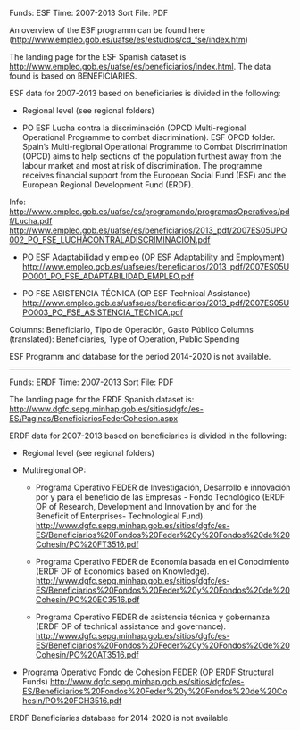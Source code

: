 Funds: ESF
Time: 2007-2013
Sort File: PDF

An overview of the ESF programm can be found here (http://www.empleo.gob.es/uafse/es/estudios/cd_fse/index.htm) 

The landing page for the ESF Spanish dataset is http://www.empleo.gob.es/uafse/es/beneficiarios/index.html. The data found is based on BENEFICIARIES.

ESF data for 2007-2013 based on beneficiaries is divided in the following:

 * Regional level (see regional folders)
 
 * PO ESF Lucha contra la discriminación (OPCD Multi-regional Operational Programme to combat discrimination). ESF OPCD folder.
 Spain’s Multi-regional Operational Programme to Combat Discrimination (OPCD) aims to help sections of the population furthest away from the labour market and most at risk of discrimination. The programme receives financial support from the European Social Fund (ESF) and the European Regional Development Fund (ERDF).
 
 Info: http://www.empleo.gob.es/uafse/es/programando/programasOperativos/pdf/Lucha.pdf
 http://www.empleo.gob.es/uafse/es/beneficiarios/2013_pdf/2007ES05UPO002_PO_FSE_LUCHACONTRALADISCRIMINACION.pdf
 
 * PO ESF Adaptabilidad y empleo (OP ESF Adaptability and Employment) 
 http://www.empleo.gob.es/uafse/es/beneficiarios/2013_pdf/2007ES05UPO001_PO_FSE_ADAPTABILIDAD_EMPLEO.pdf
 
 * PO FSE ASISTENCIA TÉCNICA (OP ESF Technical Assistance)
 http://www.empleo.gob.es/uafse/es/beneficiarios/2013_pdf/2007ES05UPO003_PO_FSE_ASISTENCIA_TECNICA.pdf


Columns: Beneficiario, Tipo de Operación, Gasto Público
Columns (translated): Beneficiaries, Type of Operation, Public Spending

ESF Programm and database for the period 2014-2020 is not available.

-----------------------------------------------------------------------------------------

Funds: ERDF
Time: 2007-2013
Sort File: PDF

The landing page for the ERDF Spanish dataset is: http://www.dgfc.sepg.minhap.gob.es/sitios/dgfc/es-ES/Paginas/BeneficiariosFederCohesion.aspx

ERDF data for 2007-2013 based on beneficiaries is divided in the following:

 * Regional level (see regional folders)
 
 * Multiregional OP:
    * Programa Operativo FEDER de Investigación, Desarrollo e innovación por y para el beneficio de las Empresas - Fondo Tecnológico (ERDF OP of Research, Development and Innovation by and for the Beneficit of Enterprises- Technological Fund).
    http://www.dgfc.sepg.minhap.gob.es/sitios/dgfc/es-ES/Beneficiarios%20Fondos%20Feder%20y%20Fondos%20de%20Cohesin/PO%20FT3516.pdf
    
    * Programa Operativo FEDER de Economía basada en el Conocimiento (ERDF OP of Economics based on Knowledge). 
    http://www.dgfc.sepg.minhap.gob.es/sitios/dgfc/es-ES/Beneficiarios%20Fondos%20Feder%20y%20Fondos%20de%20Cohesin/PO%20EC3516.pdf
    
    * Programa Operativo FEDER de asistencia técnica y gobernanza (ERDF OP of technical assistance and governance).
    http://www.dgfc.sepg.minhap.gob.es/sitios/dgfc/es-ES/Beneficiarios%20Fondos%20Feder%20y%20Fondos%20de%20Cohesin/PO%20AT3516.pdf
    
 * Programa Operativo Fondo de Cohesion FEDER (OP ERDF Structural Funds) http://www.dgfc.sepg.minhap.gob.es/sitios/dgfc/es-ES/Beneficiarios%20Fondos%20Feder%20y%20Fondos%20de%20Cohesin/PO%20FCH3516.pdf
 
 

ERDF Beneficiaries database for 2014-2020 is not available. 

